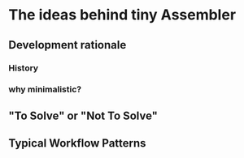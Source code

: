 # The ideas behind tiny Assembler
## Development rationale
### History
### why minimalistic?
## "To Solve" or "Not To Solve"
## Typical Workflow Patterns
